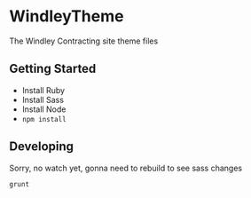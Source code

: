 # WindleyTheme
The Windley Contracting site theme files

## Getting Started

* Install Ruby
* Install Sass
* Install Node
* `npm install`

## Developing

Sorry, no watch yet, gonna need to rebuild to see sass changes

```
grunt
```
